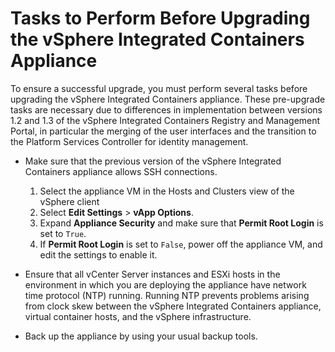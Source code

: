 # Tasks to Perform Before Upgrading the vSphere Integrated Containers Appliance #

To ensure a successful upgrade, you must perform several tasks before upgrading the vSphere Integrated Containers appliance. These pre-upgrade tasks are necessary due to differences in implementation between versions 1.2 and 1.3 of the vSphere Integrated Containers Registry and Management Portal, in particular the merging of the user interfaces and the transition to the Platform Services Controller for identity management.

- Make sure that the previous version of the vSphere Integrated Containers appliance allows SSH connections.

  1. Select the appliance VM in the Hosts and Clusters view of the vSphere client
  2. Select **Edit Settings** > **vApp Options**.
  3. Expand **Appliance Security** and make sure that **Permit Root Login** is set to `True`.
  4. If **Permit Root Login** is set to `False`, power off the appliance VM, and edit the settings to enable it.


- Ensure that all vCenter Server instances and ESXi hosts in the environment in which you are deploying the appliance have network time protocol (NTP) running. Running NTP prevents problems arising from clock skew between the vSphere Integrated Containers appliance, virtual container hosts, and the vSphere infrastructure.
- Back up the appliance by using your usual backup tools.
